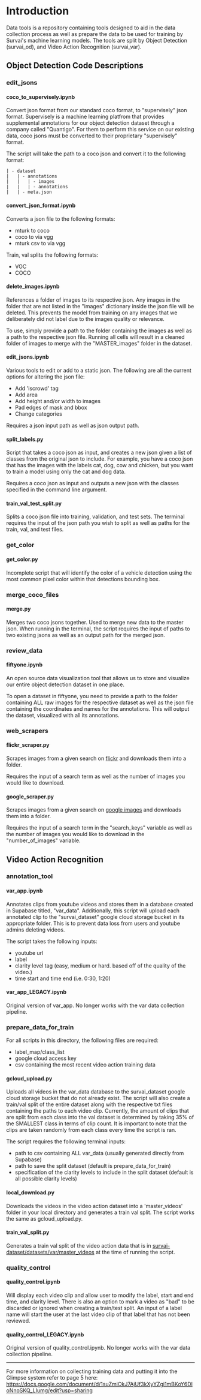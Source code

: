 # Introduction

Data tools is a repository containing tools designed to aid in the data collection process as well as prepare the data to be used for training by Survai's machine learning models. The tools are split by Object Detection (survai_od), and Video Action Recognition (survai_var). 

## Object Detection Code Descriptions

### edit_jsons

#### coco_to_supervisely.ipynb
Convert json format from our standard coco format, to "supervisely" json format. Supervisely is a machine learning platfrom that provides supplemental annotations for our object detection dataset through a company called "Quantigo". For them to perform this service on our existing data, coco jsons must be converted to their proprietary "supervisely" format. 

The script will take the path to a coco json and convert it to the following format:
```
| - dataset
|   | - annotations
|   |   | - images
|   |   | - annotations
|   | - meta.json
```

#### convert_json_format.ipynb
Converts a json file to the following formats:
- mturk to coco
- coco to via vgg
- mturk csv to via vgg

Train, val splits the following formats:
- VOC
- COCO

#### delete_images.ipynb
References a folder of images to its respective json. Any images in the folder that are not listed in the "images" dictionary inside the json file will be deleted. This prevents the model from training on any images that we deliberately did not label due to the images quality or relevance. 

To use, simply provide a path to the folder containing the images as well as a path to the respective json file. Running all cells will result in a cleaned folder of images to merge with the "MASTER_images" folder in the dataset.

#### edit_jsons.ipynb
Various tools to edit or add to a static json. The following are all the current options for altering the json file:

- Add 'iscrowd' tag
- Add area
- Add height and/or width to images
- Pad edges of mask and bbox
- Change categories

Requires a json input path as well as json output path.

#### split_labels.py
Script that takes a coco json as input, and creates a new json given a list of classes from the original json to include. For example, you have a coco json that has the images with the labels cat, dog, cow and chicken, but you want to train a model using only the cat and dog data.

Requires a coco json as input and outputs a new json with the classes specified in the command line argument.

#### train_val_test_split.py
Splits a coco json file into training, validation, and test sets. The terminal requires the input of the json path you wish to split as well as paths for the train, val, and test files.

### get_color

#### get_color.py 
Incomplete script that will identify the color of a vehicle detection using the most common pixel color within that detections bounding box.

### merge_coco_files

#### merge.py
Merges two coco jsons together. Used to merge new data to the master json. When running in the terminal, the script requires the input of paths to two existing jsons as well as an output path for the merged json.

### review_data

#### fiftyone.ipynb
An open source data visualization tool that allows us to store and visualize our entire object detection dataset in one place. 

To open a dataset in fiftyone, you need to provide a path to the folder containing ALL raw images for the respective dataset as well as the json file containing the coordinates and names for the annotations. This will output the dataset, visualized with all its annotations.  

### web_scrapers

#### flickr_scraper.py
Scrapes images from a given search on [flickr](https://www.flickr.com/) and downloads them into a folder.

Requires the input of a search term as well as the number of images you would like to download.


#### google_scraper.py
Scrapes images from a given search on [google images](https://images.google.com/) and downloads them into a folder.

Requires the input of a search term in the "search_keys" variable as well as the number of images you would like to download in the "number_of_images" variable.


## Video Action Recognition

### annotation_tool

#### var_app.ipynb
Annotates clips from youtube videos and stores them in a database created in Supabase titled, "var_data". Additionally, this script will upload each annotated clip to the "survai_dataset" google cloud storage bucket in its appropriate folder. This is to prevent data loss from users and youtube admins deleting videos.

The script takes the following inputs:
- youtube url
- label
- clarity level tag (easy, medium or hard. based off of the quality of the video.)
- time start and time end (i.e. 0:30, 1:20)

#### var_app_LEGACY.ipynb
Original version of var_app. No longer works with the var data collection pipeline.

### prepare_data_for_train
For all scripts in this directory, the following files are required:
- label_map/class_list
- google cloud access key
- csv containing the most recent video action training data

#### gcloud_upload.py
Uploads all videos in the var_data database to the survai_dataset google cloud storage bucket that do not already exist. The script will also create a train/val split of the entire dataset along with the respective txt files containing the paths to each video clip. Currently, the amount of clips that are split from each class into the val dataset is determined by taking 35% of the SMALLEST class in terms of clip count. It is important to note that the clips are taken randomly from each class every time the script is ran. 

The script requires the following terminal inputs:
- path to csv containing ALL var_data (usually generated directly from Supabase)
- path to save the split dataset (default is prepare_data_for_train)
- specification of the clarity levels to include in the split dataset (default is all possible clarity levels)

#### local_download.py
Downloads the videos in the video action dataset into a 'master_videos' folder in your local directory and generates a train val split. The script works the same as gcloud_upload.py.

#### train_val_split.py 
Generates a train val split of the video action data that is in [survai-dataset/datasets/var/master_videos](https://console.cloud.google.com/storage/browser/survai-dataset/datasets/var/master_videos) at the time of running the script.

### quality_control

#### quality_control.ipynb
Will display each video clip and allow user to modify the label, start and end time, and clarity level. There is also an option to mark a video as "bad" to be discarded or ignored when creating a train/test split. An input of a label name will start the user at the last video clip of that label that has not been reviewed.

#### quality_control_LEGACY.ipynb
Original version of quality_control.ipynb. No longer works with the var data collection pipeline.

----------------------------------------------------------------------------------------------------
For more information on collecting training data and putting it into the Glimpse system refer to page 5 here: https://docs.google.com/document/d/1suZmiOkJ7AjUf3kXyYZgi1mBKoY6DloNnoSKQ_LIumg/edit?usp=sharing
